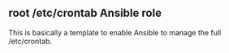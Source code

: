 ## root /etc/crontab Ansible role

This is basically a template to enable Ansible to manage the full /etc/crontab.
